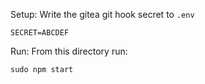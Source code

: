 Setup:
Write the gitea git hook secret to `.env`
```
SECRET=ABCDEF
```

Run:
From this directory run:
```
sudo npm start
```
